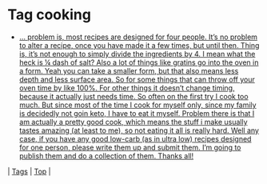 <!--
title: Tag cooking
date: 2020-06-28T15:26:59.251Z
tags:
-->
# Tag cooking

 * [… problem is, most recipes are designed for four people. It’s no problem to alter a recipe, once you have made it a few times, but until then. Thing is, it’s not enough to simply divide the ingredients by 4. I mean what the heck is ¼ dash of salt? Also a lot of things like gratins go into the oven in a form. Yeah you can take a smaller form, but that also means less depth and less surface area. So for some things that can throw off your oven time by like 100%. For other things it doesn’t change timing, because it actually just needs time. So often on the first try I cook too much. But since most of the time I cook for myself only, since my family is decidedly not goin keto, I have to eat it myself. Problem there is that I am actually a pretty good cook, which means the stuff i make usually tastes amazing (at least to me), so not eating it all is really hard. Well any case, if you have any good low-carb (as in ultra low) recipes designed for one person, please write them up and submit them. I’m going to publish them and do a collection of them. Thanks all!](72198300475.md)

| [Tags](tags.md) | [Top](index.md) |
